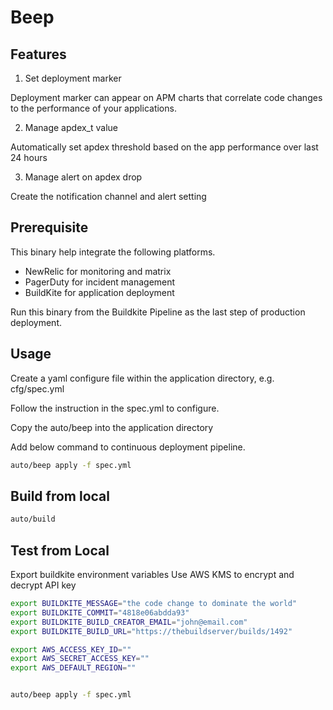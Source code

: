 # Beep

## Features

1. Set deployment marker

  Deployment marker can appear on APM charts that correlate code changes to the performance of your applications.

2. Manage apdex_t value

  Automatically set apdex threshold based on the app performance over last 24 hours

3. Manage alert on apdex drop

  Create the notification channel and alert setting

## Prerequisite

This binary help integrate the following platforms.

- NewRelic for monitoring and matrix
- PagerDuty for incident management
- BuildKite for application deployment

Run this binary from the Buildkite Pipeline as the last step of production deployment.

## Usage

Create a yaml configure file within the application directory, e.g. cfg/spec.yml

Follow the instruction in the spec.yml to configure.

Copy the auto/beep into the application directory

Add below command to continuous deployment pipeline.

```bash
auto/beep apply -f spec.yml
```

## Build from local

```bash
auto/build
```

## Test from Local

Export buildkite environment variables
Use AWS KMS to encrypt and decrypt API key

```bash
export BUILDKITE_MESSAGE="the code change to dominate the world"
export BUILDKITE_COMMIT="4818e06abdda93"
export BUILDKITE_BUILD_CREATOR_EMAIL="john@email.com"
export BUILDKITE_BUILD_URL="https://thebuildserver/builds/1492"

export AWS_ACCESS_KEY_ID=""
export AWS_SECRET_ACCESS_KEY=""
export AWS_DEFAULT_REGION=""


auto/beep apply -f spec.yml
```


